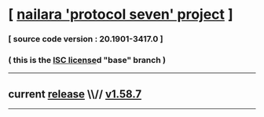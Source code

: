
# [ [nailara 'protocol seven' project](http://src.nailara.net/) ]

### [ source code version : 20.1901-3417.0 ]

### ( this is the [ISC license](license)d "base" branch )
---
## current [release](https://github.com/anotherlink/nailara/releases) \\\\// [v1.58.7](https://github.com/anotherlink/nailara/releases/tag/v1.58.7)
---
